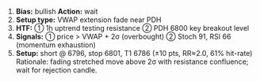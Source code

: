 1. **Bias:** bullish **Action:** wait  
2. **Setup type:** VWAP extension fade near PDH  
3. **HTF:** ① 1h uptrend testing resistance ② PDH 6800 key breakout level  
4. **Signals:** ① price > VWAP + 2σ (overbought) ② Stoch 91, RSI 66 (momentum exhaustion)  
5. **Setup:** short @ 6796, stop 6801, T1 6786 (±10 pts, RR≈2.0, 61% hit-rate)  
Rationale: fading stretched move above 2σ with resistance confluence; wait for rejection candle.